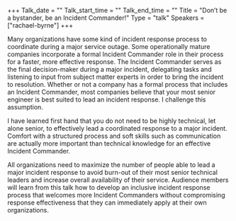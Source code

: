 +++
Talk_date = ""
Talk_start_time = ""
Talk_end_time = ""
Title = "Don’t be a bystander, be an Incident Commander!"
Type = "talk"
Speakers = ["rachael-byrne"]
+++


Many organizations have some kind of incident response process to coordinate during a major service outage. Some operationally mature companies incorporate a formal Incident Commander role in their process for a faster, more effective response. The Incident Commander serves as the final decision-maker during a major incident, delegating tasks and listening to input from subject matter experts in order to bring the incident to resolution. Whether or not a company has a formal process that includes an Incident Commander, most companies believe that your most senior engineer is best suited to lead an incident response. I challenge this assumption.

I have learned first hand that you do not need to be highly technical, let alone senior, to effectively lead a coordinated response to a major incident. Comfort with a structured process and soft skills such as communication are actually more important than technical knowledge for an effective Incident Commander.

All organizations need to maximize the number of people able to lead a major incident response to avoid burn-out of their most senior technical leaders and increase overall availability of their service. Audience members will learn from this talk how to develop an inclusive incident response process that welcomes more Incident Commanders without compromising response effectiveness that they can immediately apply at their own organizations.
